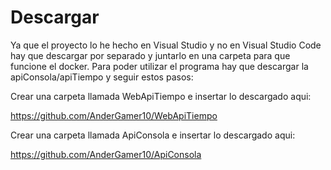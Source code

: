 # Descargar
Ya que el proyecto lo he hecho en Visual Studio y no en Visual Studio Code hay que descargar por separado y juntarlo en una carpeta para que funcione el docker.
Para poder utilizar el programa hay que descargar la apiConsola/apiTiempo y seguir estos pasos:

Crear una carpeta llamada WebApiTiempo e insertar lo descargado aqui:

https://github.com/AnderGamer10/WebApiTiempo


Crear una carpeta llamada ApiConsola e insertar lo descargado aqui:

https://github.com/AnderGamer10/ApiConsola 

